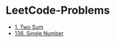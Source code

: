 # LeetCode-Problems

* [1. Two Sum](https://github.com/lfbox7/LeetCode-Problems/blob/main/1-TwoSum.java)
* [136. Single Number](https://github.com/lfbox7/LeetCode-Problems/blob/main/136-SingleNumber.java)
